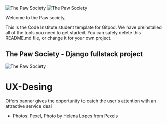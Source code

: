 ![The Paw Society](https://github.com/kervo/fullstack-milestone/blob/master/redme_files/homepage-proto.png "Homepage")
![The Paw Society](https://github.com/kervo/fullstack-milestone/blob/master/redme_files/wireframe.png "Wireframe")

Welcome to the Paw society,

This is the Code Institute student template for Gitpod. We have preinstalled all of the tools you need to get started. You can safely delete this README.md file, or change it for your own project.

## The Paw Society - Django fullstack project
![The Paw Society](https://github.com/kervo/fullstack-milestone/blob/master/redme_files/wireframe.png "Wireframe")

# UX-Desing

Offers banner gives the opportunity to catch the user's attention with an attractive service deal


* Photos: Pexel, Photo by Helena Lopes from Pexels

